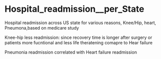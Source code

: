 # Hospital_readmission__per_State

Hospital readmission across US state for various reasons, Knee/Hip, heart, Pneumona,based on medicare study

Knee-hip less readmission: since recovery time is longer after surgery or patients more fucntional and less life theratening comapre to Hear failure

Pneumonia readmission correlated with Heart failure readmission
